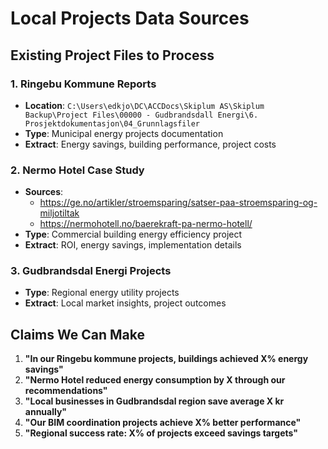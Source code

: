 # Local Projects Data Sources

## Existing Project Files to Process

### 1. Ringebu Kommune Reports
- **Location**: `C:\Users\edkjo\DC\ACCDocs\Skiplum AS\Skiplum Backup\Project Files\00000 - Gudbrandsdall Energi\6. Prosjektdokumentasjon\04_Grunnlagsfiler`
- **Type**: Municipal energy projects documentation
- **Extract**: Energy savings, building performance, project costs

### 2. Nermo Hotel Case Study
- **Sources**:
  - https://ge.no/artikler/stroemsparing/satser-paa-stroemsparing-og-miljotiltak
  - https://nermohotell.no/baerekraft-pa-nermo-hotell/
- **Type**: Commercial building energy efficiency project
- **Extract**: ROI, energy savings, implementation details

### 3. Gudbrandsdal Energi Projects
- **Type**: Regional energy utility projects
- **Extract**: Local market insights, project outcomes

## Claims We Can Make

1. **"In our Ringebu kommune projects, buildings achieved X% energy savings"**
2. **"Nermo Hotel reduced energy consumption by X through our recommendations"**
3. **"Local businesses in Gudbrandsdal region save average X kr annually"**
4. **"Our BIM coordination projects achieve X% better performance"**
5. **"Regional success rate: X% of projects exceed savings targets"**